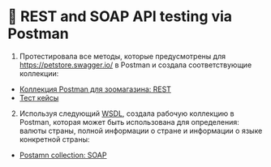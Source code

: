 #  🔗 REST and SOAP API testing via Postman 

1) Протестировала все методы, которые предусмотрены для https://petstore.swagger.io/ в Postman и создала соответствующие коллекции:
 <ul>
<li>  <a href="https://www.postman.com/altimetry-operator-36629778/workspace/valabueva-anastasia-group-6/collection/31098884-2271f536-e24a-48eb-b73b-e1a8b14a017b?action=share&creator=31098884">Коллекция Postman для зоомагазина: REST</a>  </li>
<li>  <a href="https://docs.google.com/spreadsheets/d/1rfaD42o7S2XCis9yOLES28yd6zxco4vwIsQEr9mxlHQ/edit#gid=0"> Тест кейсы </a>   </li>
</ul>

2) Используя следующий <a href="http://webservices.oorsprong.org/websamples.countryinfo/CountryInfoService.wso?WSDL">WSDL</a>, создала рабочую коллекцию в Postman, которая может быть использована для определения: валюты страны, полной информации о стране и информации о языке конкретной страны: 
 <ul>
<li> <a href="https://www.postman.com/altimetry-operator-36629778/workspace/valabueva-anastasia-group-6/collection/31098884-1b708d2c-84f2-4d98-8fab-bb38c2398aa4?action=share&creator=31098884">Postamn collection: SOAP</a>   </li>
</ul>
